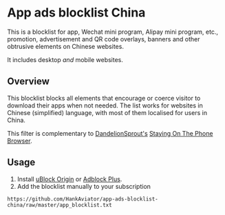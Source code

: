 # App ads blocklist China
This is a blocklist for app, Wechat mini program, Alipay mini program, etc., promotion, advertisement and QR code overlays, banners and other obtrusive elements on Chinese websites. 

It includes desktop *and* mobile websites.

## Overview
This blocklist blocks all elements that encourage or coerce visitor to download their apps when not needed.
The list works for websites in Chinese (simplified) language, with most of them localised for users in China.

This filter is complementary to [DandelionSprout's](https://github.com/DandelionSprout) [Staying On The Phone Browser](https://github.com/DandelionSprout/adfilt/raw/master/stayingonbrowser/Staying%20On%20The%20Phone%20Browser).

## Usage
1. Install [uBlock Origin](https://github.com/gorhill/uBlock) or [Adblock Plus](https://adblockplus.org/).
2. Add the blocklist manually to your subscription
```
https://github.com/HankAviator/app-ads-blocklist-china/raw/master/app_blocklist.txt
```
